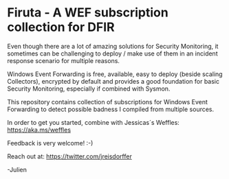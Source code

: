 # Firuta - A WEF subscription collection for DFIR

Even though there are a lot of amazing solutions for Security Monitoring, 
it sometimes can be challenging to deploy / make use of them in an incident response
scenario for multiple reasons.

Windows Event Forwarding is free, available, easy to deploy (beside scaling Collectors),
encrypted by default and provides a good foundation for basic Security Monitoring, 
especially if combined with Sysmon.

This repository contains collection of subscriptions for Windows Event Forwarding to detect possible badness
I compiled from multiple sources.

In order to get you started, combine with Jessicas´s Weffles: https://aka.ms/weffles 

Feedback is very welcome! :-)

Reach out at: https://twitter.com/jreisdorffer

-Julien
